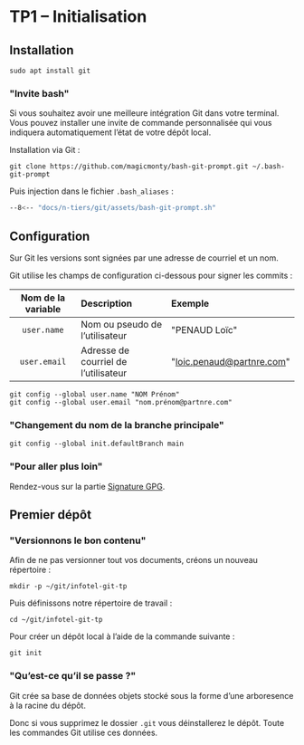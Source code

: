 # TP1 – Initialisation

## Installation

```console
sudo apt install git
```

### "Invite bash"

Si vous souhaitez avoir une meilleure intégration Git dans votre terminal.
Vous pouvez installer une invite de commande personnalisée qui vous
indiquera automatiquement l’état de votre dépôt local.

Installation via Git :

```console
git clone https://github.com/magicmonty/bash-git-prompt.git ~/.bash-git-prompt
```

Puis injection dans le fichier `.bash_aliases` :

```bash title="~/.bash_aliases"
--8<-- "docs/n-tiers/git/assets/bash-git-prompt.sh"
```

## Configuration

Sur Git les versions sont signées par une adresse de courriel et un nom.

Git utilise les champs de configuration ci-dessous pour signer les commits :

| Nom de la variable | Description                          | Exemple                   |
| :----------------: | :----------------------------------- | :------------------------ |
|    `user.name`     | Nom ou pseudo de l’utilisateur       | "PENAUD Loïc"             |
|    `user.email`    | Adresse de courriel de l’utilisateur | "loic.penaud@partnre.com" |

```console
git config --global user.name "NOM Prénom"
git config --global user.email "nom.prénom@partnre.com"
```

### "Changement du nom de la branche principale"

```console
git config --global init.defaultBranch main
```

### "Pour aller plus loin"

Rendez-vous sur la partie [Signature GPG](../gpg.md).

## Premier dépôt

### "Versionnons le bon contenu"

Afin de ne pas versionner tout vos documents, créons un nouveau répertoire :

```console
mkdir -p ~/git/infotel-git-tp
```

Puis définissons notre répertoire de travail :

```console
cd ~/git/infotel-git-tp
```

Pour créer un dépôt local à l’aide de la commande suivante :

```console
git init
```

### "Qu’est-ce qu’il se passe ?"

Git crée sa base de données objets stocké sous la forme d’une arboresence
à la racine du dépôt.

Donc si vous supprimez le dossier `.git` vous déinstallerez le dépôt.
Toute les commandes Git utilise ces données.
